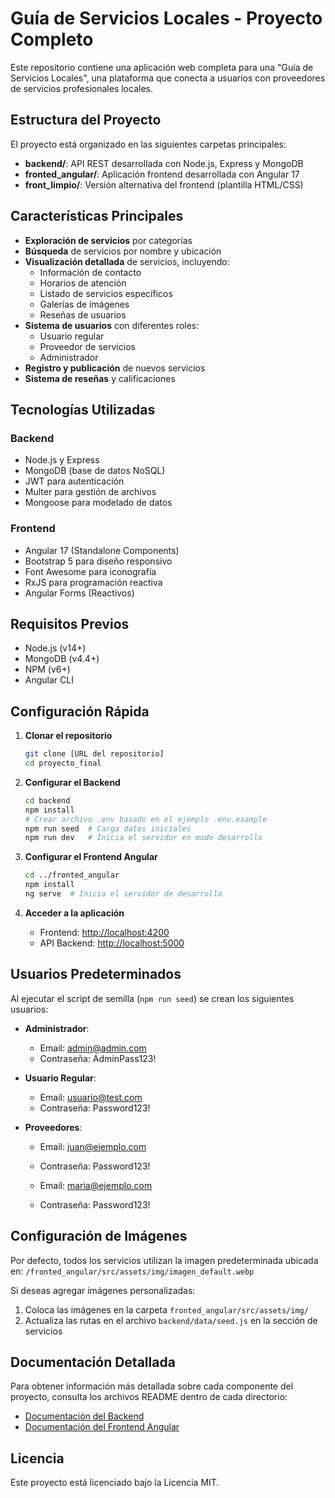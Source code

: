 # Guía de Servicios Locales - Proyecto Completo

Este repositorio contiene una aplicación web completa para una "Guía de Servicios Locales", una plataforma que conecta a usuarios con proveedores de servicios profesionales locales.

## Estructura del Proyecto

El proyecto está organizado en las siguientes carpetas principales:

- **backend/**: API REST desarrollada con Node.js, Express y MongoDB
- **fronted_angular/**: Aplicación frontend desarrollada con Angular 17
- **front_limpio/**: Versión alternativa del frontend (plantilla HTML/CSS)

## Características Principales

- **Exploración de servicios** por categorías
- **Búsqueda** de servicios por nombre y ubicación
- **Visualización detallada** de servicios, incluyendo:
  - Información de contacto
  - Horarios de atención
  - Listado de servicios específicos
  - Galerías de imágenes
  - Reseñas de usuarios
- **Sistema de usuarios** con diferentes roles:
  - Usuario regular
  - Proveedor de servicios
  - Administrador
- **Registro y publicación** de nuevos servicios
- **Sistema de reseñas** y calificaciones

## Tecnologías Utilizadas

### Backend
- Node.js y Express
- MongoDB (base de datos NoSQL)
- JWT para autenticación
- Multer para gestión de archivos
- Mongoose para modelado de datos

### Frontend
- Angular 17 (Standalone Components)
- Bootstrap 5 para diseño responsivo
- Font Awesome para iconografía
- RxJS para programación reactiva
- Angular Forms (Reactivos)

## Requisitos Previos

- Node.js (v14+)
- MongoDB (v4.4+)
- NPM (v6+)
- Angular CLI

## Configuración Rápida

1. **Clonar el repositorio**
   ```bash
   git clone [URL del repositorio]
   cd proyecto_final
   ```

2. **Configurar el Backend**
   ```bash
   cd backend
   npm install
   # Crear archivo .env basado en el ejemplo .env.example
   npm run seed  # Carga datos iniciales
   npm run dev   # Inicia el servidor en modo desarrollo
   ```

3. **Configurar el Frontend Angular**
   ```bash
   cd ../fronted_angular
   npm install
   ng serve  # Inicia el servidor de desarrollo
   ```

4. **Acceder a la aplicación**
   - Frontend: [http://localhost:4200](http://localhost:4200)
   - API Backend: [http://localhost:5000](http://localhost:5000)

## Usuarios Predeterminados

Al ejecutar el script de semilla (`npm run seed`) se crean los siguientes usuarios:

- **Administrador**:
  - Email: admin@admin.com
  - Contraseña: AdminPass123!

- **Usuario Regular**:
  - Email: usuario@test.com
  - Contraseña: Password123!

- **Proveedores**:
  - Email: juan@ejemplo.com
  - Contraseña: Password123!
  
  - Email: maria@ejemplo.com
  - Contraseña: Password123!

## Configuración de Imágenes

Por defecto, todos los servicios utilizan la imagen predeterminada ubicada en:
`/fronted_angular/src/assets/img/imagen_default.webp`

Si deseas agregar imágenes personalizadas:
1. Coloca las imágenes en la carpeta `fronted_angular/src/assets/img/`
2. Actualiza las rutas en el archivo `backend/data/seed.js` en la sección de servicios

## Documentación Detallada

Para obtener información más detallada sobre cada componente del proyecto, consulta los archivos README dentro de cada directorio:

- [Documentación del Backend](./backend/README.md)
- [Documentación del Frontend Angular](./fronted_angular/README.md)

## Licencia

Este proyecto está licenciado bajo la Licencia MIT. 